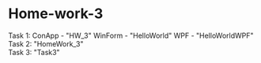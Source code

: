# Home-work-3
Task 1: ConApp - "HW_3"
        WinForm - "HelloWorld"
        WPF - "HelloWorldWPF"
Task 2: "HomeWork_3"        
Task 3: "Task3"
